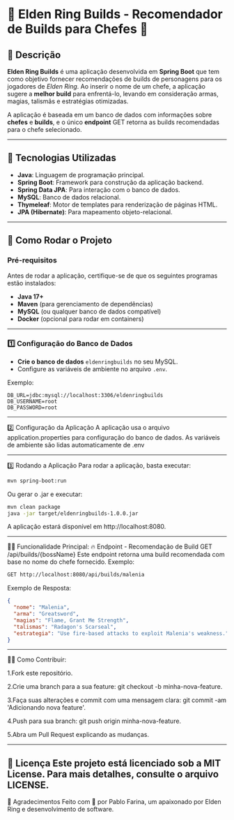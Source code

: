 # 🌟 Elden Ring Builds - Recomendador de Builds para Chefes 🌟

## 📖 Descrição

**Elden Ring Builds** é uma aplicação desenvolvida em **Spring Boot** que tem como objetivo fornecer recomendações de builds de personagens para os jogadores de *Elden Ring*. Ao inserir o nome de um chefe, a aplicação sugere a **melhor build** para enfrentá-lo, levando em consideração armas, magias, talismãs e estratégias otimizadas.

A aplicação é baseada em um banco de dados com informações sobre **chefes** e **builds**, e o único **endpoint** GET retorna as builds recomendadas para o chefe selecionado.

---

## 🔧 Tecnologias Utilizadas

- **Java**: Linguagem de programação principal.
- **Spring Boot**: Framework para construção da aplicação backend.
- **Spring Data JPA**: Para interação com o banco de dados.
- **MySQL**: Banco de dados relacional.
- **Thymeleaf**: Motor de templates para renderização de páginas HTML.
- **JPA (Hibernate)**: Para mapeamento objeto-relacional.

---

## 🚀 Como Rodar o Projeto

### Pré-requisitos

Antes de rodar a aplicação, certifique-se de que os seguintes programas estão instalados:

- **Java 17+**
- **Maven** (para gerenciamento de dependências)
- **MySQL** (ou qualquer banco de dados compatível)
- **Docker** (opcional para rodar em containers)

---

### 1️⃣ Configuração do Banco de Dados

- **Crie o banco de dados** `eldenringbuilds` no seu MySQL.
- Configure as variáveis de ambiente no arquivo `.env`.

Exemplo:

```env
DB_URL=jdbc:mysql://localhost:3306/eldenringbuilds
DB_USERNAME=root
DB_PASSWORD=root
```
---

2️⃣ Configuração da Aplicação
A aplicação usa o arquivo application.properties para configuração do banco de dados.
As variáveis de ambiente são lidas automaticamente de .env

---

3️⃣ Rodando a Aplicação
Para rodar a aplicação, basta executar:

```bash
mvn spring-boot:run
```
Ou gerar o .jar e executar:

```bash
mvn clean package
java -jar target/eldenringbuilds-1.0.0.jar
```
A aplicação estará disponível em http://localhost:8080.

---
🧑‍💻 Funcionalidade Principal:
🔥 Endpoint - Recomendação de Build
GET /api/builds/{bossName}
Este endpoint retorna uma build recomendada com base no nome do chefe fornecido. Exemplo:

```bash
GET http://localhost:8080/api/builds/malenia
```
Exemplo de Resposta:
```json
{
  "nome": "Malenia",
  "arma": "Greatsword",
  "magias": "Flame, Grant Me Strength",
  "talismas": "Radagon's Scarseal",
  "estrategia": "Use fire-based attacks to exploit Malenia's weakness."
}
```
---

👨‍💻 Como Contribuir:

1.Fork este repositório.

2.Crie uma branch para a sua feature: git checkout -b minha-nova-feature.

3.Faça suas alterações e commit com uma mensagem clara: git commit -am 'Adicionando nova feature'.

4.Push para sua branch: git push origin minha-nova-feature.

5.Abra um Pull Request explicando as mudanças.

---

📝 Licença
Este projeto está licenciado sob a MIT License. Para mais detalhes, consulte o arquivo LICENSE.
---
🙌 Agradecimentos
Feito com 💙 por Pablo Farina, um apaixonado por Elden Ring e desenvolvimento de software.

